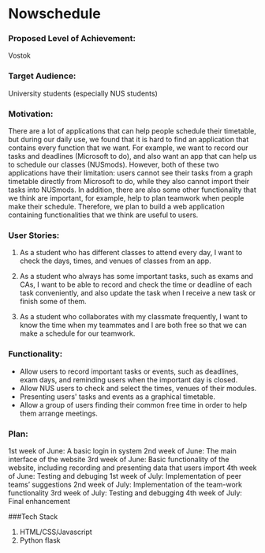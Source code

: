 # Nowschedule


### Proposed Level of Achievement: 
Vostok

### Target Audience: 
University students (especially NUS students)

### Motivation:
There are a lot of applications that can help people schedule their timetable, but during our daily use, we found that it is hard to find an application that contains every function that we want. For example, we want to record our tasks and deadlines (Microsoft to do), and also want an app that can help us to schedule our classes (NUSmods). However, both of these two applications have their limitation: users cannot see their tasks from a graph timetable directly from Microsoft to do, while they also cannot import their tasks into NUSmods. In addition, there are also some other functionality that we think are important, for example, help to plan teamwork when people make their schedule. Therefore, we plan to build a web application containing functionalities that we think are useful to users.

### User Stories:
1. As a student who has different classes to attend every day, I want to check the days, times, and venues of classes from an app.

2. As a student who always has some important tasks, such as exams and CAs, I want to be able to record and check the time or deadline of each task conveniently, and also update the task when I receive a new task or finish some of them.

3. As a student who collaborates with my classmate frequently, I want to know the time when my teammates and I are both free so that we can make a schedule for our teamwork.

### Functionality:
- Allow users to record important tasks or events, such as deadlines, exam days, and reminding users when the important day is closed.
- Allow NUS users to check and select the times, venues of their modules.
- Presenting users' tasks and events as a graphical timetable.
- Allow a group of users finding their common free time in order to help them arrange meetings.

### Plan:
1st week of June: A basic login in system
2nd week of June: The main interface of the website
3rd week of June: Basic functionality of the website, including recording and presenting 					  data that users import
4th week of June: Testing and debuging
1st week of July: Implementation of peer teams’ suggestions
2nd week of July: Implementation of the team-work functionality
3rd week of July: Testing and debugging
4th week of July: Final enhancement

###Tech Stack
1. HTML/CSS/Javascript
2. Python flask

